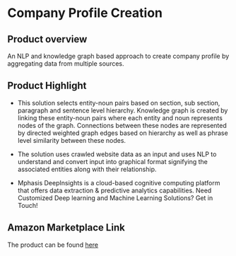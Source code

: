 # Company Profile Creation

## Product overview

An NLP and knowledge graph based approach to create company profile by aggregating data from multiple sources.

## Product Highlight 

* This solution selects entity-noun pairs based on section, sub section, paragraph and sentence level hierarchy. Knowledge graph is created by linking these entity-noun pairs where each entity and noun represents nodes of the graph. Connections between these nodes are represented by directed weighted graph edges based on hierarchy as well as phrase level similarity between these nodes.

* The solution uses crawled website data as an input and uses NLP to understand and convert input into graphical format signifying the associated entities along with their relationship.

* Mphasis DeepInsights is a cloud-based cognitive computing platform that offers data extraction & predictive analytics capabilities. Need Customized Deep learning and Machine Learning Solutions? Get in Touch!

## Amazon Marketplace Link
The product can be found [here](https://aws.amazon.com/marketplace/pp/prodview-lbg2pgzifppco)
